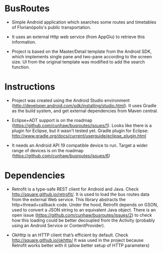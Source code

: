 ﻿BusRoutes
=========

- Simple Android application which searches some routes and timetables of Florianópolis's public transportation.

- It uses an external Http web service (from AppGlu) to retrieve this information.

- Project is based on the Master/Detail template from the Android SDK, which implements single pane and two-pane according to the screen size.
UI from the original template was modified to add the search function.

Instructions
============

- Project was created using the Android Studio environment (http://developer.android.com/sdk/installing/studio.html).
It uses Gradle as the build system, and get external dependencies from Maven central.

- Eclipse+ADT support is on the roadmap (https://github.com/cunhaw/busroutes/issues/1). Looks like there is a plugin for Eclipse, but it wasn't tested yet.
Gradle plugin for Eclipse: http://www.gradle.org/docs/current/userguide/eclipse_plugin.html

- It needs an Android API 19 compatible device to run. Target a wider range of devices is on the roadmap (https://github.com/cunhaw/busroutes/issues/6)

Dependencies
============

- Retrofit is a type-safe REST client for Android and Java. Check http://square.github.io/retrofit/.
It is used to load the bus routes data from the external Web service. This library abstracts the http+thread+callback code.
Under the hood, Retrofit depends on GSON, used to convert a JSON string to an equivalent Java object.
There is an open issue (https://github.com/cunhaw/busroutes/issues/2) to check how this loading could be better decoupled from the Activity (probably using an Android Service or ContentProvider).

- OkHttp is an HTTP client that’s efficient by default. Check http://square.github.io/okhttp/
It was used in the project because Retrofit works better with it (allow better setup of HTTP parameters)
